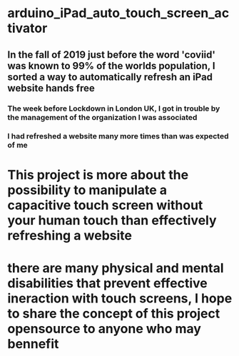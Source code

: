 # arduino_iPad_auto_touch_screen_activator

## In the fall of 2019 just before the word 'coviid' was known to 99% of the worlds population, I sorted a way to automatically refresh an iPad website hands free

### The week before Lockdown in London UK, I got in trouble by the management of the organization I was associated

### I had refreshed a website many more times than was expected of me

# This project is more about the possibility to manipulate a capacitive touch screen without your human touch than effectively refreshing a website

# there are many physical and mental disabilities that prevent effective ineraction with touch screens, I hope to share the concept of this project opensource to anyone who may bennefit
